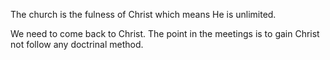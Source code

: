 The church is the fulness of Christ
which means He is unlimited.

We need to come back to Christ. The point
in the meetings is to gain Christ not
follow any doctrinal method.
